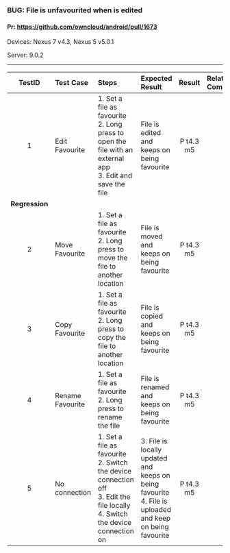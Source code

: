 ###  BUG: File is unfavourited when is edited

#### Pr: https://github.com/owncloud/android/pull/1673

Devices: Nexus 7 v4.3, Nexus 5 v5.0.1

Server: 9.0.2

---

 
| TestID | Test Case | Steps | Expected Result | Result | Related Comment |
| :----: | :-------- | :---- | :-------------- | :----: | :-------------- |
| 1 | Edit Favourite | 1. Set a file as favourite<br>2. Long press to open the file with an external app<br>3. Edit and save the file| File is edited and keeps on being favourite| P t4.3 m5 |  |
|**Regression**||||||
| 2 | Move Favourite | 1. Set a file as favourite<br>2. Long press to move the file to another location | File is moved and keeps on being favourite| P t4.3 m5|  |
| 3 | Copy Favourite | 1. Set a file as favourite<br>2. Long press to copy the file to another location| File is copied and keeps on being favourite| P t4.3 m5 |  |
| 4 | Rename Favourite | 1. Set a file as favourite<br>2. Long press to rename the file| File is renamed and keeps on being favourite| P t4.3 m5|  |
| 5 | No connection | 1. Set a file as favourite<br>2. Switch the device connection off<br>3. Edit the file locally<br>4. Switch the device connection on | 3. File is locally updated and keeps on being favourite<br>4. File is uploaded and keep on being favourite | P t4.3 m5|  |
